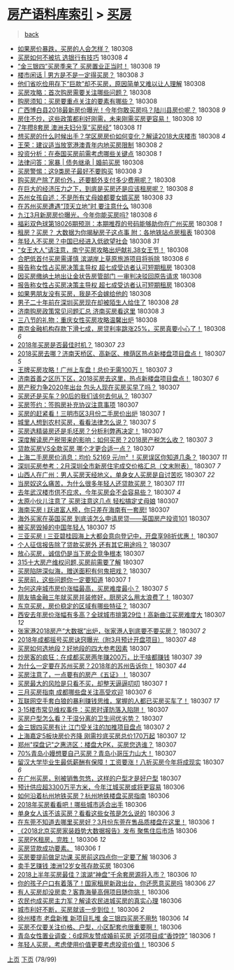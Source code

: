 [房产语料库索引](../../README.md)  > [买房](买房.md)
====
> [back](../README.md)

- [如果房价暴跌，买房的人会怎样？](http://jkwz.applinzi.com/ittc/7078125729466549265.html#%E5%A6%82%E6%9E%9C%E6%88%BF%E4%BB%B7%E6%9A%B4%E8%B7%8C%EF%BC%8C%E4%B9%B0%E6%88%BF%E7%9A%84%E4%BA%BA%E4%BC%9A%E6%80%8E%E6%A0%B7%EF%BC%9F) 180308  
- [买房如何不被坑 选银行有技巧](http://jkwz.applinzi.com/ittc/7078135003487929355.html#%E4%B9%B0%E6%88%BF%E5%A6%82%E4%BD%95%E4%B8%8D%E8%A2%AB%E5%9D%91+%E9%80%89%E9%93%B6%E8%A1%8C%E6%9C%89%E6%8A%80%E5%B7%A7) 180308 *4* 
- [“金三银四”买房季来了 买房置业正当时！](http://jkwz.applinzi.com/ittc/7078128985345360907.html#%E2%80%9C%E9%87%91%E4%B8%89%E9%93%B6%E5%9B%9B%E2%80%9D%E4%B9%B0%E6%88%BF%E5%AD%A3%E6%9D%A5%E4%BA%86+%E4%B9%B0%E6%88%BF%E7%BD%AE%E4%B8%9A%E6%AD%A3%E5%BD%93%E6%97%B6%EF%BC%81) 180308 *19* 
- [楼市闲话 | 男方是不是一定得买房？](http://jkwz.applinzi.com/ittc/7078123119766406161.html#%E6%A5%BC%E5%B8%82%E9%97%B2%E8%AF%9D+%7C+%E7%94%B7%E6%96%B9%E6%98%AF%E4%B8%8D%E6%98%AF%E4%B8%80%E5%AE%9A%E5%BE%97%E4%B9%B0%E6%88%BF%EF%BC%9F) 180308 *3* 
- [他们省吃俭用存下“巨款”却不买房，原因简单又难以让人理解](http://jkwz.applinzi.com/ittc/7078120999310853126.html#%E4%BB%96%E4%BB%AC%E7%9C%81%E5%90%83%E4%BF%AD%E7%94%A8%E5%AD%98%E4%B8%8B%E2%80%9C%E5%B7%A8%E6%AC%BE%E2%80%9D%E5%8D%B4%E4%B8%8D%E4%B9%B0%E6%88%BF%EF%BC%8C%E5%8E%9F%E5%9B%A0%E7%AE%80%E5%8D%95%E5%8F%88%E9%9A%BE%E4%BB%A5%E8%AE%A9%E4%BA%BA%E7%90%86%E8%A7%A3) 180308  
- [买房攻略：首次购房需要关注哪些问题？](http://jkwz.applinzi.com/ittc/7078119019037328400.html#%E4%B9%B0%E6%88%BF%E6%94%BB%E7%95%A5%EF%BC%9A%E9%A6%96%E6%AC%A1%E8%B4%AD%E6%88%BF%E9%9C%80%E8%A6%81%E5%85%B3%E6%B3%A8%E5%93%AA%E4%BA%9B%E9%97%AE%E9%A2%98%EF%BC%9F) 180308  
- [购房须知：买房要重点关注的要素有哪些？](http://jkwz.applinzi.com/ittc/7078118938271810566.html#%E8%B4%AD%E6%88%BF%E9%A1%BB%E7%9F%A5%EF%BC%9A%E4%B9%B0%E6%88%BF%E8%A6%81%E9%87%8D%E7%82%B9%E5%85%B3%E6%B3%A8%E7%9A%84%E8%A6%81%E7%B4%A0%E6%9C%89%E5%93%AA%E4%BA%9B%EF%BC%9F) 180308  
- [广西博白县2018最新房价曝光！今年你敢买房吗？陆川县房价呢？](http://jkwz.applinzi.com/ittc/7078111804415017991.html#%E5%B9%BF%E8%A5%BF%E5%8D%9A%E7%99%BD%E5%8E%BF2018%E6%9C%80%E6%96%B0%E6%88%BF%E4%BB%B7%E6%9B%9D%E5%85%89%EF%BC%81%E4%BB%8A%E5%B9%B4%E4%BD%A0%E6%95%A2%E4%B9%B0%E6%88%BF%E5%90%97%EF%BC%9F%E9%99%86%E5%B7%9D%E5%8E%BF%E6%88%BF%E4%BB%B7%E5%91%A2%EF%BC%9F) 180308 *9* 
- [房住不炒，这些政策都利好刚需，未来刚需买房更容易！](http://jkwz.applinzi.com/ittc/7078111778573911051.html#%E6%88%BF%E4%BD%8F%E4%B8%8D%E7%82%92%EF%BC%8C%E8%BF%99%E4%BA%9B%E6%94%BF%E7%AD%96%E9%83%BD%E5%88%A9%E5%A5%BD%E5%88%9A%E9%9C%80%EF%BC%8C%E6%9C%AA%E6%9D%A5%E5%88%9A%E9%9C%80%E4%B9%B0%E6%88%BF%E6%9B%B4%E5%AE%B9%E6%98%93%EF%BC%81) 180308 *10* 
- [7年攒8套房 澳洲夫妇分享“买房经”](http://jkwz.applinzi.com/ittc/7078110567162446854.html#7%E5%B9%B4%E6%94%928%E5%A5%97%E6%88%BF+%E6%BE%B3%E6%B4%B2%E5%A4%AB%E5%A6%87%E5%88%86%E4%BA%AB%E2%80%9C%E4%B9%B0%E6%88%BF%E7%BB%8F%E2%80%9D) 180308 *11* 
- [想买房的什么时候出手？学区房房价如何变化？解读2018大庆楼市](http://jkwz.applinzi.com/ittc/7078100474807190544.html#%E6%83%B3%E4%B9%B0%E6%88%BF%E7%9A%84%E4%BB%80%E4%B9%88%E6%97%B6%E5%80%99%E5%87%BA%E6%89%8B%EF%BC%9F%E5%AD%A6%E5%8C%BA%E6%88%BF%E6%88%BF%E4%BB%B7%E5%A6%82%E4%BD%95%E5%8F%98%E5%8C%96%EF%BC%9F%E8%A7%A3%E8%AF%BB2018%E5%A4%A7%E5%BA%86%E6%A5%BC%E5%B8%82) 180308 *4* 
- [王荣：建议适当放宽港澳青年内地买房限制](http://jkwz.applinzi.com/ittc/7078073308195324944.html#%E7%8E%8B%E8%8D%A3%EF%BC%9A%E5%BB%BA%E8%AE%AE%E9%80%82%E5%BD%93%E6%94%BE%E5%AE%BD%E6%B8%AF%E6%BE%B3%E9%9D%92%E5%B9%B4%E5%86%85%E5%9C%B0%E4%B9%B0%E6%88%BF%E9%99%90%E5%88%B6) 180308 *2* 
- [投资分析：在泰国买房前需考虑哪些关键点](http://jkwz.applinzi.com/ittc/7078071427926590470.html#%E6%8A%95%E8%B5%84%E5%88%86%E6%9E%90%EF%BC%9A%E5%9C%A8%E6%B3%B0%E5%9B%BD%E4%B9%B0%E6%88%BF%E5%89%8D%E9%9C%80%E8%80%83%E8%99%91%E5%93%AA%E4%BA%9B%E5%85%B3%E9%94%AE%E7%82%B9) 180308 *1* 
- [法律问答：家暴 | 债务继承 | 婚前买房](http://jkwz.applinzi.com/ittc/7078068789113783307.html#%E6%B3%95%E5%BE%8B%E9%97%AE%E7%AD%94%EF%BC%9A%E5%AE%B6%E6%9A%B4+%7C+%E5%80%BA%E5%8A%A1%E7%BB%A7%E6%89%BF+%7C+%E5%A9%9A%E5%89%8D%E4%B9%B0%E6%88%BF) 180308  
- [买房警惕：这9类房子最好不要购买](http://jkwz.applinzi.com/ittc/7078067345723753488.html#%E4%B9%B0%E6%88%BF%E8%AD%A6%E6%83%95%EF%BC%9A%E8%BF%999%E7%B1%BB%E6%88%BF%E5%AD%90%E6%9C%80%E5%A5%BD%E4%B8%8D%E8%A6%81%E8%B4%AD%E4%B9%B0) 180308 *3* 
- [购买房产除了房价外，还要额外支付多少费用呢？](http://jkwz.applinzi.com/ittc/7078065011325142023.html#%E8%B4%AD%E4%B9%B0%E6%88%BF%E4%BA%A7%E9%99%A4%E4%BA%86%E6%88%BF%E4%BB%B7%E5%A4%96%EF%BC%8C%E8%BF%98%E8%A6%81%E9%A2%9D%E5%A4%96%E6%94%AF%E4%BB%98%E5%A4%9A%E5%B0%91%E8%B4%B9%E7%94%A8%E5%91%A2%EF%BC%9F) 180308  
- [在巨大的经济压力之下，到底是买房还是应该租房呢？](http://jkwz.applinzi.com/ittc/7078064609531790347.html#%E5%9C%A8%E5%B7%A8%E5%A4%A7%E7%9A%84%E7%BB%8F%E6%B5%8E%E5%8E%8B%E5%8A%9B%E4%B9%8B%E4%B8%8B%EF%BC%8C%E5%88%B0%E5%BA%95%E6%98%AF%E4%B9%B0%E6%88%BF%E8%BF%98%E6%98%AF%E5%BA%94%E8%AF%A5%E7%A7%9F%E6%88%BF%E5%91%A2%EF%BC%9F) 180308 *8* 
- [苏州女孩自述：不是所有丈母娘都要女婿买房](http://jkwz.applinzi.com/ittc/7078061715218760720.html#%E8%8B%8F%E5%B7%9E%E5%A5%B3%E5%AD%A9%E8%87%AA%E8%BF%B0%EF%BC%9A%E4%B8%8D%E6%98%AF%E6%89%80%E6%9C%89%E4%B8%88%E6%AF%8D%E5%A8%98%E9%83%BD%E8%A6%81%E5%A5%B3%E5%A9%BF%E4%B9%B0%E6%88%BF) 180308 *33* 
- [在苏州买房遭遇“顶天立地”时 要注意什么](http://jkwz.applinzi.com/ittc/7078061714509923335.html#%E5%9C%A8%E8%8B%8F%E5%B7%9E%E4%B9%B0%E6%88%BF%E9%81%AD%E9%81%87%E2%80%9C%E9%A1%B6%E5%A4%A9%E7%AB%8B%E5%9C%B0%E2%80%9D%E6%97%B6+%E8%A6%81%E6%B3%A8%E6%84%8F%E4%BB%80%E4%B9%88) 180308  
- [九江3月新房房价曝光，今年你能买房吗?](http://jkwz.applinzi.com/ittc/7078050740277085191.html#%E4%B9%9D%E6%B1%9F3%E6%9C%88%E6%96%B0%E6%88%BF%E6%88%BF%E4%BB%B7%E6%9B%9D%E5%85%89%EF%BC%8C%E4%BB%8A%E5%B9%B4%E4%BD%A0%E8%83%BD%E4%B9%B0%E6%88%BF%E5%90%97%3F) 180308 *6* 
- [福彩双色球第18026期预测：本期推荐的号码能够助你在广州买房](http://jkwz.applinzi.com/ittc/7078047493319558160.html#%E7%A6%8F%E5%BD%A9%E5%8F%8C%E8%89%B2%E7%90%83%E7%AC%AC18026%E6%9C%9F%E9%A2%84%E6%B5%8B%EF%BC%9A%E6%9C%AC%E6%9C%9F%E6%8E%A8%E8%8D%90%E7%9A%84%E5%8F%B7%E7%A0%81%E8%83%BD%E5%A4%9F%E5%8A%A9%E4%BD%A0%E5%9C%A8%E5%B9%BF%E5%B7%9E%E4%B9%B0%E6%88%BF) 180308 *1* 
- [租房？买房？  大数据为你揭秘房子这点事 附：各地铁站点房租表](http://jkwz.applinzi.com/ittc/7078041729507001351.html#%E7%A7%9F%E6%88%BF%EF%BC%9F%E4%B9%B0%E6%88%BF%EF%BC%9F++%E5%A4%A7%E6%95%B0%E6%8D%AE%E4%B8%BA%E4%BD%A0%E6%8F%AD%E7%A7%98%E6%88%BF%E5%AD%90%E8%BF%99%E7%82%B9%E4%BA%8B+%E9%99%84%EF%BC%9A%E5%90%84%E5%9C%B0%E9%93%81%E7%AB%99%E7%82%B9%E6%88%BF%E7%A7%9F%E8%A1%A8) 180308  
- [年轻人不买房？中国已经进入低欲望社会](http://jkwz.applinzi.com/ittc/7078041648082977803.html#%E5%B9%B4%E8%BD%BB%E4%BA%BA%E4%B8%8D%E4%B9%B0%E6%88%BF%EF%BC%9F%E4%B8%AD%E5%9B%BD%E5%B7%B2%E7%BB%8F%E8%BF%9B%E5%85%A5%E4%BD%8E%E6%AC%B2%E6%9C%9B%E7%A4%BE%E4%BC%9A) 180308 *31* 
- [“女王大人”请注意，南宁买房攻略出炉献礼38女王节！](http://jkwz.applinzi.com/ittc/7078041243684963339.html#%E2%80%9C%E5%A5%B3%E7%8E%8B%E5%A4%A7%E4%BA%BA%E2%80%9D%E8%AF%B7%E6%B3%A8%E6%84%8F%EF%BC%8C%E5%8D%97%E5%AE%81%E4%B9%B0%E6%88%BF%E6%94%BB%E7%95%A5%E5%87%BA%E7%82%89%E7%8C%AE%E7%A4%BC38%E5%A5%B3%E7%8E%8B%E8%8A%82%EF%BC%81) 180308  
- [合肥低首付买房需谨慎  滨湖岸上草原旅游项目将拆除](http://jkwz.applinzi.com/ittc/7078035830096790539.html#%E5%90%88%E8%82%A5%E4%BD%8E%E9%A6%96%E4%BB%98%E4%B9%B0%E6%88%BF%E9%9C%80%E8%B0%A8%E6%85%8E++%E6%BB%A8%E6%B9%96%E5%B2%B8%E4%B8%8A%E8%8D%89%E5%8E%9F%E6%97%85%E6%B8%B8%E9%A1%B9%E7%9B%AE%E5%B0%86%E6%8B%86%E9%99%A4) 180308 *6* 
- [报告称女性占买房决策主导权 超七成受访者认可短期租房](http://jkwz.applinzi.com/ittc/7078035785398092816.html#%E6%8A%A5%E5%91%8A%E7%A7%B0%E5%A5%B3%E6%80%A7%E5%8D%A0%E4%B9%B0%E6%88%BF%E5%86%B3%E7%AD%96%E4%B8%BB%E5%AF%BC%E6%9D%83+%E8%B6%85%E4%B8%83%E6%88%90%E5%8F%97%E8%AE%BF%E8%80%85%E8%AE%A4%E5%8F%AF%E7%9F%AD%E6%9C%9F%E7%A7%9F%E6%88%BF) 180308  
- [因买房缴纳土地出让金状告房管部门 一审判决驳回原告请求](http://jkwz.applinzi.com/ittc/7078035383185310727.html#%E5%9B%A0%E4%B9%B0%E6%88%BF%E7%BC%B4%E7%BA%B3%E5%9C%9F%E5%9C%B0%E5%87%BA%E8%AE%A9%E9%87%91%E7%8A%B6%E5%91%8A%E6%88%BF%E7%AE%A1%E9%83%A8%E9%97%A8+%E4%B8%80%E5%AE%A1%E5%88%A4%E5%86%B3%E9%A9%B3%E5%9B%9E%E5%8E%9F%E5%91%8A%E8%AF%B7%E6%B1%82) 180308  
- [报告称女性占买房决策主导权 超七成受访者认可短期租房](http://jkwz.applinzi.com/ittc/7078033599700141072.html#%E6%8A%A5%E5%91%8A%E7%A7%B0%E5%A5%B3%E6%80%A7%E5%8D%A0%E4%B9%B0%E6%88%BF%E5%86%B3%E7%AD%96%E4%B8%BB%E5%AF%BC%E6%9D%83+%E8%B6%85%E4%B8%83%E6%88%90%E5%8F%97%E8%AE%BF%E8%80%85%E8%AE%A4%E5%8F%AF%E7%9F%AD%E6%9C%9F%E7%A7%9F%E6%88%BF) 180308  
- [如果男朋友没有买房，我是不会嫁给他的](http://jkwz.applinzi.com/ittc/7078025918386013200.html#%E5%A6%82%E6%9E%9C%E7%94%B7%E6%9C%8B%E5%8F%8B%E6%B2%A1%E6%9C%89%E4%B9%B0%E6%88%BF%EF%BC%8C%E6%88%91%E6%98%AF%E4%B8%8D%E4%BC%9A%E5%AB%81%E7%BB%99%E4%BB%96%E7%9A%84) 180308  
- [男子二十年前在深圳买房现在却被陌生人给住了](http://jkwz.applinzi.com/ittc/7078025601858667530.html#%E7%94%B7%E5%AD%90%E4%BA%8C%E5%8D%81%E5%B9%B4%E5%89%8D%E5%9C%A8%E6%B7%B1%E5%9C%B3%E4%B9%B0%E6%88%BF%E7%8E%B0%E5%9C%A8%E5%8D%B4%E8%A2%AB%E9%99%8C%E7%94%9F%E4%BA%BA%E7%BB%99%E4%BD%8F%E4%BA%86) 180308 *28* 
- [济南购房政策常见问题汇总 济南买房看这里](http://jkwz.applinzi.com/ittc/7078004926255203335.html#%E6%B5%8E%E5%8D%97%E8%B4%AD%E6%88%BF%E6%94%BF%E7%AD%96%E5%B8%B8%E8%A7%81%E9%97%AE%E9%A2%98%E6%B1%87%E6%80%BB+%E6%B5%8E%E5%8D%97%E4%B9%B0%E6%88%BF%E7%9C%8B%E8%BF%99%E9%87%8C) 180308 *3* 
- [三八节的礼物：重庆女性买房攻略温馨出炉](http://jkwz.applinzi.com/ittc/7077886450815468551.html#%E4%B8%89%E5%85%AB%E8%8A%82%E7%9A%84%E7%A4%BC%E7%89%A9%EF%BC%9A%E9%87%8D%E5%BA%86%E5%A5%B3%E6%80%A7%E4%B9%B0%E6%88%BF%E6%94%BB%E7%95%A5%E6%B8%A9%E9%A6%A8%E5%87%BA%E7%82%89) 180308  
- [南京金融机构存款下滑七成，房贷利率跳涨25%，买房真要小心了！](http://jkwz.applinzi.com/ittc/7077884920485905425.html#%E5%8D%97%E4%BA%AC%E9%87%91%E8%9E%8D%E6%9C%BA%E6%9E%84%E5%AD%98%E6%AC%BE%E4%B8%8B%E6%BB%91%E4%B8%83%E6%88%90%EF%BC%8C%E6%88%BF%E8%B4%B7%E5%88%A9%E7%8E%87%E8%B7%B3%E6%B6%A825%25%EF%BC%8C%E4%B9%B0%E6%88%BF%E7%9C%9F%E8%A6%81%E5%B0%8F%E5%BF%83%E4%BA%86%EF%BC%81) 180308 *6* 
- [2018年买房是否最佳时机？](http://jkwz.applinzi.com/ittc/7077879369421030411.html#2018%E5%B9%B4%E4%B9%B0%E6%88%BF%E6%98%AF%E5%90%A6%E6%9C%80%E4%BD%B3%E6%97%B6%E6%9C%BA%EF%BC%9F) 180307 *23* 
- [2018买房去哪？济南天桥区、高新区、槐荫区热点新楼盘项目盘点！](http://jkwz.applinzi.com/ittc/7077867932363523078.html#2018%E4%B9%B0%E6%88%BF%E5%8E%BB%E5%93%AA%EF%BC%9F%E6%B5%8E%E5%8D%97%E5%A4%A9%E6%A1%A5%E5%8C%BA%E3%80%81%E9%AB%98%E6%96%B0%E5%8C%BA%E3%80%81%E6%A7%90%E8%8D%AB%E5%8C%BA%E7%83%AD%E7%82%B9%E6%96%B0%E6%A5%BC%E7%9B%98%E9%A1%B9%E7%9B%AE%E7%9B%98%E7%82%B9%EF%BC%81) 180307 *5* 
- [王牌买房攻略！广州上车盘！总价无需100万！](http://jkwz.applinzi.com/ittc/7077861130234233863.html#%E7%8E%8B%E7%89%8C%E4%B9%B0%E6%88%BF%E6%94%BB%E7%95%A5%EF%BC%81%E5%B9%BF%E5%B7%9E%E4%B8%8A%E8%BD%A6%E7%9B%98%EF%BC%81%E6%80%BB%E4%BB%B7%E6%97%A0%E9%9C%80100%E4%B8%87%EF%BC%81) 180307 *3* 
- [济南首善之区历下区，2018买房去这里，热点新楼盘项目盘点！](http://jkwz.applinzi.com/ittc/7077860208384934919.html#%E6%B5%8E%E5%8D%97%E9%A6%96%E5%96%84%E4%B9%8B%E5%8C%BA%E5%8E%86%E4%B8%8B%E5%8C%BA%EF%BC%8C2018%E4%B9%B0%E6%88%BF%E5%8E%BB%E8%BF%99%E9%87%8C%EF%BC%8C%E7%83%AD%E7%82%B9%E6%96%B0%E6%A5%BC%E7%9B%98%E9%A1%B9%E7%9B%AE%E7%9B%98%E7%82%B9%EF%BC%81) 180307 *6* 
- [房产税力争2020年出台 包头人现在买房买早了吗？](http://jkwz.applinzi.com/ittc/7077853550590034960.html#%E6%88%BF%E4%BA%A7%E7%A8%8E%E5%8A%9B%E4%BA%892020%E5%B9%B4%E5%87%BA%E5%8F%B0+%E5%8C%85%E5%A4%B4%E4%BA%BA%E7%8E%B0%E5%9C%A8%E4%B9%B0%E6%88%BF%E4%B9%B0%E6%97%A9%E4%BA%86%E5%90%97%EF%BC%9F) 180307  
- [买房还是买车？90后的我们该何去何从？](http://jkwz.applinzi.com/ittc/7077826120584266769.html#%E4%B9%B0%E6%88%BF%E8%BF%98%E6%98%AF%E4%B9%B0%E8%BD%A6%EF%BC%9F90%E5%90%8E%E7%9A%84%E6%88%91%E4%BB%AC%E8%AF%A5%E4%BD%95%E5%8E%BB%E4%BD%95%E4%BB%8E%EF%BC%9F) 180307  
- [买房签约：签购房补充协议注意事项](http://jkwz.applinzi.com/ittc/7077795371327947792.html#%E4%B9%B0%E6%88%BF%E7%AD%BE%E7%BA%A6%EF%BC%9A%E7%AD%BE%E8%B4%AD%E6%88%BF%E8%A1%A5%E5%85%85%E5%8D%8F%E8%AE%AE%E6%B3%A8%E6%84%8F%E4%BA%8B%E9%A1%B9) 180307  
- [买房的赶紧看！三明市区3月份二手房价出炉](http://jkwz.applinzi.com/ittc/7077788141828441095.html#%E4%B9%B0%E6%88%BF%E7%9A%84%E8%B5%B6%E7%B4%A7%E7%9C%8B%EF%BC%81%E4%B8%89%E6%98%8E%E5%B8%82%E5%8C%BA3%E6%9C%88%E4%BB%BD%E4%BA%8C%E6%89%8B%E6%88%BF%E4%BB%B7%E5%87%BA%E7%82%89) 180307 *1* 
- [城里人想到农村买房，看看法律怎么说？](http://jkwz.applinzi.com/ittc/7077783937101595664.html#%E5%9F%8E%E9%87%8C%E4%BA%BA%E6%83%B3%E5%88%B0%E5%86%9C%E6%9D%91%E4%B9%B0%E6%88%BF%EF%BC%8C%E7%9C%8B%E7%9C%8B%E6%B3%95%E5%BE%8B%E6%80%8E%E4%B9%88%E8%AF%B4%EF%BC%9F) 180307 *5* 
- [买房选精装房还是毛坯房？分析利弊再决定！](http://jkwz.applinzi.com/ittc/7077753518650033169.html#%E4%B9%B0%E6%88%BF%E9%80%89%E7%B2%BE%E8%A3%85%E6%88%BF%E8%BF%98%E6%98%AF%E6%AF%9B%E5%9D%AF%E6%88%BF%EF%BC%9F%E5%88%86%E6%9E%90%E5%88%A9%E5%BC%8A%E5%86%8D%E5%86%B3%E5%AE%9A%EF%BC%81) 180307  
- [深度解读房产税带来的影响：如何买房？2018房产税怎么收？](http://jkwz.applinzi.com/ittc/7077754504064009232.html#%E6%B7%B1%E5%BA%A6%E8%A7%A3%E8%AF%BB%E6%88%BF%E4%BA%A7%E7%A8%8E%E5%B8%A6%E6%9D%A5%E7%9A%84%E5%BD%B1%E5%93%8D%EF%BC%9A%E5%A6%82%E4%BD%95%E4%B9%B0%E6%88%BF%EF%BC%9F2018%E6%88%BF%E4%BA%A7%E7%A8%8E%E6%80%8E%E4%B9%88%E6%94%B6%EF%BC%9F) 180307 *3* 
- [贷款买房VS全款买房  哪个才更合适一点？](http://jkwz.applinzi.com/ittc/7077765237795456006.html#%E8%B4%B7%E6%AC%BE%E4%B9%B0%E6%88%BFVS%E5%85%A8%E6%AC%BE%E4%B9%B0%E6%88%BF++%E5%93%AA%E4%B8%AA%E6%89%8D%E6%9B%B4%E5%90%88%E9%80%82%E4%B8%80%E7%82%B9%EF%BC%9F) 180307  
- [上海二手房房价消息：均价 52169 元/m² ！买房误区你知道几条？](http://jkwz.applinzi.com/ittc/7077763303395034119.html#%E4%B8%8A%E6%B5%B7%E4%BA%8C%E6%89%8B%E6%88%BF%E6%88%BF%E4%BB%B7%E6%B6%88%E6%81%AF%EF%BC%9A%E5%9D%87%E4%BB%B7+52169+%E5%85%83%2Fm%C2%B2+%EF%BC%81%E4%B9%B0%E6%88%BF%E8%AF%AF%E5%8C%BA%E4%BD%A0%E7%9F%A5%E9%81%93%E5%87%A0%E6%9D%A1%EF%BC%9F) 180307 *11* 
- [深圳买房参考：2月深圳全市新房住宅成交价格汇总（文末附表）](http://jkwz.applinzi.com/ittc/7077761815503438855.html#%E6%B7%B1%E5%9C%B3%E4%B9%B0%E6%88%BF%E5%8F%82%E8%80%83%EF%BC%9A2%E6%9C%88%E6%B7%B1%E5%9C%B3%E5%85%A8%E5%B8%82%E6%96%B0%E6%88%BF%E4%BD%8F%E5%AE%85%E6%88%90%E4%BA%A4%E4%BB%B7%E6%A0%BC%E6%B1%87%E6%80%BB%EF%BC%88%E6%96%87%E6%9C%AB%E9%99%84%E8%A1%A8%EF%BC%89) 180307 *7* 
- [山西人在广州：男人买房天经地义，单身女人买房是自讨苦吃](http://jkwz.applinzi.com/ittc/7077707324104115217.html#%E5%B1%B1%E8%A5%BF%E4%BA%BA%E5%9C%A8%E5%B9%BF%E5%B7%9E%EF%BC%9A%E7%94%B7%E4%BA%BA%E4%B9%B0%E6%88%BF%E5%A4%A9%E7%BB%8F%E5%9C%B0%E4%B9%89%EF%BC%8C%E5%8D%95%E8%BA%AB%E5%A5%B3%E4%BA%BA%E4%B9%B0%E6%88%BF%E6%98%AF%E8%87%AA%E8%AE%A8%E8%8B%A6%E5%90%83) 180307 *22* 
- [当房奴这么痛苦，为什么很多年轻人还贷款买房？](http://jkwz.applinzi.com/ittc/7077755874812888071.html#%E5%BD%93%E6%88%BF%E5%A5%B4%E8%BF%99%E4%B9%88%E7%97%9B%E8%8B%A6%EF%BC%8C%E4%B8%BA%E4%BB%80%E4%B9%88%E5%BE%88%E5%A4%9A%E5%B9%B4%E8%BD%BB%E4%BA%BA%E8%BF%98%E8%B4%B7%E6%AC%BE%E4%B9%B0%E6%88%BF%EF%BC%9F) 180307 *111* 
- [去年武汉楼市供不应求，今年买房会不会容易些？](http://jkwz.applinzi.com/ittc/7077744439064003600.html#%E5%8E%BB%E5%B9%B4%E6%AD%A6%E6%B1%89%E6%A5%BC%E5%B8%82%E4%BE%9B%E4%B8%8D%E5%BA%94%E6%B1%82%EF%BC%8C%E4%BB%8A%E5%B9%B4%E4%B9%B0%E6%88%BF%E4%BC%9A%E4%B8%8D%E4%BC%9A%E5%AE%B9%E6%98%93%E4%BA%9B%EF%BC%9F) 180307 *4* 
- [太原小伙儿注意了 买房注意这几点 轻松搞定丈母娘](http://jkwz.applinzi.com/ittc/7077742573693436934.html#%E5%A4%AA%E5%8E%9F%E5%B0%8F%E4%BC%99%E5%84%BF%E6%B3%A8%E6%84%8F%E4%BA%86+%E4%B9%B0%E6%88%BF%E6%B3%A8%E6%84%8F%E8%BF%99%E5%87%A0%E7%82%B9+%E8%BD%BB%E6%9D%BE%E6%90%9E%E5%AE%9A%E4%B8%88%E6%AF%8D%E5%A8%98) 180307  
- [海南买房 ǀ 跃进富人榜，你只差在海南有一套房!](http://jkwz.applinzi.com/ittc/7077738733116064775.html#%E6%B5%B7%E5%8D%97%E4%B9%B0%E6%88%BF+%C7%80+%E8%B7%83%E8%BF%9B%E5%AF%8C%E4%BA%BA%E6%A6%9C%EF%BC%8C%E4%BD%A0%E5%8F%AA%E5%B7%AE%E5%9C%A8%E6%B5%B7%E5%8D%97%E6%9C%89%E4%B8%80%E5%A5%97%E6%88%BF%21) 180307  
- [海外买家在英国买房 到底该怎么申请房贷——英国房产投资101](http://jkwz.applinzi.com/ittc/7077710691538830353.html#%E6%B5%B7%E5%A4%96%E4%B9%B0%E5%AE%B6%E5%9C%A8%E8%8B%B1%E5%9B%BD%E4%B9%B0%E6%88%BF+%E5%88%B0%E5%BA%95%E8%AF%A5%E6%80%8E%E4%B9%88%E7%94%B3%E8%AF%B7%E6%88%BF%E8%B4%B7%E2%80%94%E2%80%94%E8%8B%B1%E5%9B%BD%E6%88%BF%E4%BA%A7%E6%8A%95%E8%B5%84101) 180307  
- [被买房毁掉的中国年轻人](http://jkwz.applinzi.com/ittc/7077796370331468816.html#%E8%A2%AB%E4%B9%B0%E6%88%BF%E6%AF%81%E6%8E%89%E7%9A%84%E4%B8%AD%E5%9B%BD%E5%B9%B4%E8%BD%BB%E4%BA%BA) 180307 *15* 
- [三亚买房 ǀ 三亚碧桂园海上大都会意向登记中，开盘享98折优惠！](http://jkwz.applinzi.com/ittc/7077737426800083974.html#%E4%B8%89%E4%BA%9A%E4%B9%B0%E6%88%BF+%C7%80+%E4%B8%89%E4%BA%9A%E7%A2%A7%E6%A1%82%E5%9B%AD%E6%B5%B7%E4%B8%8A%E5%A4%A7%E9%83%BD%E4%BC%9A%E6%84%8F%E5%90%91%E7%99%BB%E8%AE%B0%E4%B8%AD%EF%BC%8C%E5%BC%80%E7%9B%98%E4%BA%AB98%E6%8A%98%E4%BC%98%E6%83%A0%EF%BC%81) 180307  
- [个人征信报告除了贷款买房外 还有其它用途吗？](http://jkwz.applinzi.com/ittc/7077735530211312657.html#%E4%B8%AA%E4%BA%BA%E5%BE%81%E4%BF%A1%E6%8A%A5%E5%91%8A%E9%99%A4%E4%BA%86%E8%B4%B7%E6%AC%BE%E4%B9%B0%E6%88%BF%E5%A4%96+%E8%BF%98%E6%9C%89%E5%85%B6%E5%AE%83%E7%94%A8%E9%80%94%E5%90%97%EF%BC%9F) 180307  
- [放心买房，诚信仍是当下房企竞争根本](http://jkwz.applinzi.com/ittc/7077735016027390987.html#%E6%94%BE%E5%BF%83%E4%B9%B0%E6%88%BF%EF%BC%8C%E8%AF%9A%E4%BF%A1%E4%BB%8D%E6%98%AF%E5%BD%93%E4%B8%8B%E6%88%BF%E4%BC%81%E7%AB%9E%E4%BA%89%E6%A0%B9%E6%9C%AC) 180307  
- [315十大房产维权问题,买房前需要了解](http://jkwz.applinzi.com/ittc/7077729119481889799.html#315%E5%8D%81%E5%A4%A7%E6%88%BF%E4%BA%A7%E7%BB%B4%E6%9D%83%E9%97%AE%E9%A2%98%2C%E4%B9%B0%E6%88%BF%E5%89%8D%E9%9C%80%E8%A6%81%E4%BA%86%E8%A7%A3) 180307  
- [买房陷阱深似海，赠送面积有何鬼把戏？](http://jkwz.applinzi.com/ittc/7077718305421132810.html#%E4%B9%B0%E6%88%BF%E9%99%B7%E9%98%B1%E6%B7%B1%E4%BC%BC%E6%B5%B7%EF%BC%8C%E8%B5%A0%E9%80%81%E9%9D%A2%E7%A7%AF%E6%9C%89%E4%BD%95%E9%AC%BC%E6%8A%8A%E6%88%8F%EF%BC%9F) 180307  
- [买房前，这些问题你一定要知道](http://jkwz.applinzi.com/ittc/7077716362212672528.html#%E4%B9%B0%E6%88%BF%E5%89%8D%EF%BC%8C%E8%BF%99%E4%BA%9B%E9%97%AE%E9%A2%98%E4%BD%A0%E4%B8%80%E5%AE%9A%E8%A6%81%E7%9F%A5%E9%81%93) 180307 *1* 
- [为何这座城市房价涨幅最高，买房难度最小？](http://jkwz.applinzi.com/ittc/7077477548110119946.html#%E4%B8%BA%E4%BD%95%E8%BF%99%E5%BA%A7%E5%9F%8E%E5%B8%82%E6%88%BF%E4%BB%B7%E6%B6%A8%E5%B9%85%E6%9C%80%E9%AB%98%EF%BC%8C%E4%B9%B0%E6%88%BF%E9%9A%BE%E5%BA%A6%E6%9C%80%E5%B0%8F%EF%BC%9F) 180307 *5* 
- [朋友搞金融三年就买房并装修好，厨房这么用太浪费了！](http://jkwz.applinzi.com/ittc/7077706639241380874.html#%E6%9C%8B%E5%8F%8B%E6%90%9E%E9%87%91%E8%9E%8D%E4%B8%89%E5%B9%B4%E5%B0%B1%E4%B9%B0%E6%88%BF%E5%B9%B6%E8%A3%85%E4%BF%AE%E5%A5%BD%EF%BC%8C%E5%8E%A8%E6%88%BF%E8%BF%99%E4%B9%88%E7%94%A8%E5%A4%AA%E6%B5%AA%E8%B4%B9%E4%BA%86%EF%BC%81) 180307  
- [东京买房，房价稳定的区域有哪些特征？](http://jkwz.applinzi.com/ittc/7077674643400164369.html#%E4%B8%9C%E4%BA%AC%E4%B9%B0%E6%88%BF%EF%BC%8C%E6%88%BF%E4%BB%B7%E7%A8%B3%E5%AE%9A%E7%9A%84%E5%8C%BA%E5%9F%9F%E6%9C%89%E5%93%AA%E4%BA%9B%E7%89%B9%E5%BE%81%EF%BC%9F) 180307  
- [西安去年房价涨幅有多高？全球城市排第29位！高新曲江买房难度大](http://jkwz.applinzi.com/ittc/7077691467391042566.html#%E8%A5%BF%E5%AE%89%E5%8E%BB%E5%B9%B4%E6%88%BF%E4%BB%B7%E6%B6%A8%E5%B9%85%E6%9C%89%E5%A4%9A%E9%AB%98%EF%BC%9F%E5%85%A8%E7%90%83%E5%9F%8E%E5%B8%82%E6%8E%92%E7%AC%AC29%E4%BD%8D%EF%BC%81%E9%AB%98%E6%96%B0%E6%9B%B2%E6%B1%9F%E4%B9%B0%E6%88%BF%E9%9A%BE%E5%BA%A6%E5%A4%A7) 180307 *12* 
- [张家港2018房产“大数据”出炉，张家港人到底要不要买房？](http://jkwz.applinzi.com/ittc/7077690940804580368.html#%E5%BC%A0%E5%AE%B6%E6%B8%AF2018%E6%88%BF%E4%BA%A7%E2%80%9C%E5%A4%A7%E6%95%B0%E6%8D%AE%E2%80%9D%E5%87%BA%E7%82%89%EF%BC%8C%E5%BC%A0%E5%AE%B6%E6%B8%AF%E4%BA%BA%E5%88%B0%E5%BA%95%E8%A6%81%E4%B8%8D%E8%A6%81%E4%B9%B0%E6%88%BF%EF%BC%9F) 180307 *2* 
- [2018年成都摇号买房诀窍曝光（附3月预计开盘项目）](http://jkwz.applinzi.com/ittc/7077656185006457863.html#2018%E5%B9%B4%E6%88%90%E9%83%BD%E6%91%87%E5%8F%B7%E4%B9%B0%E6%88%BF%E8%AF%80%E7%AA%8D%E6%9B%9D%E5%85%89%EF%BC%88%E9%99%843%E6%9C%88%E9%A2%84%E8%AE%A1%E5%BC%80%E7%9B%98%E9%A1%B9%E7%9B%AE%EF%BC%89) 180307 *48* 
- [买房如何选地段？好地段的四大参考因素](http://jkwz.applinzi.com/ittc/7077684057435800593.html#%E4%B9%B0%E6%88%BF%E5%A6%82%E4%BD%95%E9%80%89%E5%9C%B0%E6%AE%B5%EF%BC%9F%E5%A5%BD%E5%9C%B0%E6%AE%B5%E7%9A%84%E5%9B%9B%E5%A4%A7%E5%8F%82%E8%80%83%E5%9B%A0%E7%B4%A0) 180307  
- [炒房客的疯狂：在成都买房两年赚200万，比干啥都赚钱](http://jkwz.applinzi.com/ittc/7077676785506714640.html#%E7%82%92%E6%88%BF%E5%AE%A2%E7%9A%84%E7%96%AF%E7%8B%82%EF%BC%9A%E5%9C%A8%E6%88%90%E9%83%BD%E4%B9%B0%E6%88%BF%E4%B8%A4%E5%B9%B4%E8%B5%9A200%E4%B8%87%EF%BC%8C%E6%AF%94%E5%B9%B2%E5%95%A5%E9%83%BD%E8%B5%9A%E9%92%B1) 180307 *39* 
- [为什么一定要在苏州买房？2018年的苏州告诉你！](http://jkwz.applinzi.com/ittc/7077680159048336391.html#%E4%B8%BA%E4%BB%80%E4%B9%88%E4%B8%80%E5%AE%9A%E8%A6%81%E5%9C%A8%E8%8B%8F%E5%B7%9E%E4%B9%B0%E6%88%BF%EF%BC%9F2018%E5%B9%B4%E7%9A%84%E8%8B%8F%E5%B7%9E%E5%91%8A%E8%AF%89%E4%BD%A0%EF%BC%81) 180307 *44* 
- [买房注意了，一点要有的房产《五证》！](http://jkwz.applinzi.com/ittc/7077670258532156426.html#%E4%B9%B0%E6%88%BF%E6%B3%A8%E6%84%8F%E4%BA%86%EF%BC%8C%E4%B8%80%E7%82%B9%E8%A6%81%E6%9C%89%E7%9A%84%E6%88%BF%E4%BA%A7%E3%80%8A%E4%BA%94%E8%AF%81%E3%80%8B%EF%BC%81) 180307  
- [买房最大的风险是只看不买，却整天逼逼叨叨](http://jkwz.applinzi.com/ittc/7077669381117314054.html#%E4%B9%B0%E6%88%BF%E6%9C%80%E5%A4%A7%E7%9A%84%E9%A3%8E%E9%99%A9%E6%98%AF%E5%8F%AA%E7%9C%8B%E4%B8%8D%E4%B9%B0%EF%BC%8C%E5%8D%B4%E6%95%B4%E5%A4%A9%E9%80%BC%E9%80%BC%E5%8F%A8%E5%8F%A8) 180307 *1* 
- [三月买房指南 成都哪些盘关注高受欢迎](http://jkwz.applinzi.com/ittc/7077668906754114576.html#%E4%B8%89%E6%9C%88%E4%B9%B0%E6%88%BF%E6%8C%87%E5%8D%97+%E6%88%90%E9%83%BD%E5%93%AA%E4%BA%9B%E7%9B%98%E5%85%B3%E6%B3%A8%E9%AB%98%E5%8F%97%E6%AC%A2%E8%BF%8E) 180307 *6* 
- [互联网空手套白狼的暴利赚钱思维，掌握的人都已买房买车了！](http://jkwz.applinzi.com/ittc/7077668520806843398.html#%E4%BA%92%E8%81%94%E7%BD%91%E7%A9%BA%E6%89%8B%E5%A5%97%E7%99%BD%E7%8B%BC%E7%9A%84%E6%9A%B4%E5%88%A9%E8%B5%9A%E9%92%B1%E6%80%9D%E7%BB%B4%EF%BC%8C%E6%8E%8C%E6%8F%A1%E7%9A%84%E4%BA%BA%E9%83%BD%E5%B7%B2%E4%B9%B0%E6%88%BF%E4%B9%B0%E8%BD%A6%E4%BA%86%EF%BC%81) 180307 *17* 
- [3·15楼市常见维权事件：买房时谨防落入陷阱！](http://jkwz.applinzi.com/ittc/7077666771312313360.html#3%C2%B715%E6%A5%BC%E5%B8%82%E5%B8%B8%E8%A7%81%E7%BB%B4%E6%9D%83%E4%BA%8B%E4%BB%B6%EF%BC%9A%E4%B9%B0%E6%88%BF%E6%97%B6%E8%B0%A8%E9%98%B2%E8%90%BD%E5%85%A5%E9%99%B7%E9%98%B1%EF%BC%81) 180307  
- [买房户型怎么看？干湿分离的卫生间优劣势？](http://jkwz.applinzi.com/ittc/7077663846053708806.html#%E4%B9%B0%E6%88%BF%E6%88%B7%E5%9E%8B%E6%80%8E%E4%B9%88%E7%9C%8B%EF%BC%9F%E5%B9%B2%E6%B9%BF%E5%88%86%E7%A6%BB%E7%9A%84%E5%8D%AB%E7%94%9F%E9%97%B4%E4%BC%98%E5%8A%A3%E5%8A%BF%EF%BC%9F) 180307  
- [金三银四买房有计 江门受关注的加推项目盘点](http://jkwz.applinzi.com/ittc/7077656829872309255.html#%E9%87%91%E4%B8%89%E9%93%B6%E5%9B%9B%E4%B9%B0%E6%88%BF%E6%9C%89%E8%AE%A1+%E6%B1%9F%E9%97%A8%E5%8F%97%E5%85%B3%E6%B3%A8%E7%9A%84%E5%8A%A0%E6%8E%A8%E9%A1%B9%E7%9B%AE%E7%9B%98%E7%82%B9) 180307 *2* 
- [上海嘉定5板块房价齐降 刚需抄底买房总价170万起](http://jkwz.applinzi.com/ittc/7077638093224281105.html#%E4%B8%8A%E6%B5%B7%E5%98%89%E5%AE%9A5%E6%9D%BF%E5%9D%97%E6%88%BF%E4%BB%B7%E9%BD%90%E9%99%8D+%E5%88%9A%E9%9C%80%E6%8A%84%E5%BA%95%E4%B9%B0%E6%88%BF%E6%80%BB%E4%BB%B7170%E4%B8%87%E8%B5%B7) 180307 *12* 
- [郑州&quot;探盘记&quot;之惠济区：楼盘大PK，买房您选谁？](http://jkwz.applinzi.com/ittc/7077632718219510800.html#%E9%83%91%E5%B7%9E%26quot%3B%E6%8E%A2%E7%9B%98%E8%AE%B0%26quot%3B%E4%B9%8B%E6%83%A0%E6%B5%8E%E5%8C%BA%EF%BC%9A%E6%A5%BC%E7%9B%98%E5%A4%A7PK%EF%BC%8C%E4%B9%B0%E6%88%BF%E6%82%A8%E9%80%89%E8%B0%81%EF%BC%9F) 180307  
- [70%青岛小嫚想要自己买房？青岛小哥压力山大！](http://jkwz.applinzi.com/ittc/7077591458389689355.html#70%25%E9%9D%92%E5%B2%9B%E5%B0%8F%E5%AB%9A%E6%83%B3%E8%A6%81%E8%87%AA%E5%B7%B1%E4%B9%B0%E6%88%BF%EF%BC%9F%E9%9D%92%E5%B2%9B%E5%B0%8F%E5%93%A5%E5%8E%8B%E5%8A%9B%E5%B1%B1%E5%A4%A7%EF%BC%81) 180307  
- [留汉大学毕业生最低薪酬有保障！工资要涨！八折买房今年将成现实](http://jkwz.applinzi.com/ittc/7077567588479796240.html#%E7%95%99%E6%B1%89%E5%A4%A7%E5%AD%A6%E6%AF%95%E4%B8%9A%E7%94%9F%E6%9C%80%E4%BD%8E%E8%96%AA%E9%85%AC%E6%9C%89%E4%BF%9D%E9%9A%9C%EF%BC%81%E5%B7%A5%E8%B5%84%E8%A6%81%E6%B6%A8%EF%BC%81%E5%85%AB%E6%8A%98%E4%B9%B0%E6%88%BF%E4%BB%8A%E5%B9%B4%E5%B0%86%E6%88%90%E7%8E%B0%E5%AE%9E) 180307 *6* 
- [在广州买房，别被销售忽悠，这样的户型才是好户型](http://jkwz.applinzi.com/ittc/7077531964880192522.html#%E5%9C%A8%E5%B9%BF%E5%B7%9E%E4%B9%B0%E6%88%BF%EF%BC%8C%E5%88%AB%E8%A2%AB%E9%94%80%E5%94%AE%E5%BF%BD%E6%82%A0%EF%BC%8C%E8%BF%99%E6%A0%B7%E7%9A%84%E6%88%B7%E5%9E%8B%E6%89%8D%E6%98%AF%E5%A5%BD%E6%88%B7%E5%9E%8B) 180307  
- [预计供应超3300万平方米，今年江城买房或将更容易](http://jkwz.applinzi.com/ittc/7077488754514461713.html#%E9%A2%84%E8%AE%A1%E4%BE%9B%E5%BA%94%E8%B6%853300%E4%B8%87%E5%B9%B3%E6%96%B9%E7%B1%B3%EF%BC%8C%E4%BB%8A%E5%B9%B4%E6%B1%9F%E5%9F%8E%E4%B9%B0%E6%88%BF%E6%88%96%E5%B0%86%E6%9B%B4%E5%AE%B9%E6%98%93) 180306  
- [如何沿着杭州地铁买房？杭州地铁楼盘买房指南](http://jkwz.applinzi.com/ittc/7077478743486759943.html#%E5%A6%82%E4%BD%95%E6%B2%BF%E7%9D%80%E6%9D%AD%E5%B7%9E%E5%9C%B0%E9%93%81%E4%B9%B0%E6%88%BF%EF%BC%9F%E6%9D%AD%E5%B7%9E%E5%9C%B0%E9%93%81%E6%A5%BC%E7%9B%98%E4%B9%B0%E6%88%BF%E6%8C%87%E5%8D%97) 180306  
- [2018年买房看看吧！哪些城市适合出手](http://jkwz.applinzi.com/ittc/7077434196291486727.html#2018%E5%B9%B4%E4%B9%B0%E6%88%BF%E7%9C%8B%E7%9C%8B%E5%90%A7%EF%BC%81%E5%93%AA%E4%BA%9B%E5%9F%8E%E5%B8%82%E9%80%82%E5%90%88%E5%87%BA%E6%89%8B) 180306  
- [单身女人该不该买房？看看这些女孩是怎么说的](http://jkwz.applinzi.com/ittc/7077433614038205446.html#%E5%8D%95%E8%BA%AB%E5%A5%B3%E4%BA%BA%E8%AF%A5%E4%B8%8D%E8%AF%A5%E4%B9%B0%E6%88%BF%EF%BC%9F%E7%9C%8B%E7%9C%8B%E8%BF%99%E4%BA%9B%E5%A5%B3%E5%AD%A9%E6%98%AF%E6%80%8E%E4%B9%88%E8%AF%B4%E7%9A%84) 180306 *3* 
- [在东莞不知道去哪里买房好？3月份东莞在售品质楼盘在这里！](http://jkwz.applinzi.com/ittc/7077419494534546439.html#%E5%9C%A8%E4%B8%9C%E8%8E%9E%E4%B8%8D%E7%9F%A5%E9%81%93%E5%8E%BB%E5%93%AA%E9%87%8C%E4%B9%B0%E6%88%BF%E5%A5%BD%EF%BC%9F3%E6%9C%88%E4%BB%BD%E4%B8%9C%E8%8E%9E%E5%9C%A8%E5%94%AE%E5%93%81%E8%B4%A8%E6%A5%BC%E7%9B%98%E5%9C%A8%E8%BF%99%E9%87%8C%EF%BC%81) 180306 *1* 
- [《2018北京买房家装趋势大数据报告》发布 聚焦住后市场](http://jkwz.applinzi.com/ittc/7077419083631166474.html#%E3%80%8A2018%E5%8C%97%E4%BA%AC%E4%B9%B0%E6%88%BF%E5%AE%B6%E8%A3%85%E8%B6%8B%E5%8A%BF%E5%A4%A7%E6%95%B0%E6%8D%AE%E6%8A%A5%E5%91%8A%E3%80%8B%E5%8F%91%E5%B8%83+%E8%81%9A%E7%84%A6%E4%BD%8F%E5%90%8E%E5%B8%82%E5%9C%BA) 180306  
- [买房PK租房，完胜！](http://jkwz.applinzi.com/ittc/7077414693113431051.html#%E4%B9%B0%E6%88%BFPK%E7%A7%9F%E6%88%BF%EF%BC%8C%E5%AE%8C%E8%83%9C%EF%BC%81) 180306 *12* 
- [买房贷款成功要素。](http://jkwz.applinzi.com/ittc/7077405463778165776.html#%E4%B9%B0%E6%88%BF%E8%B4%B7%E6%AC%BE%E6%88%90%E5%8A%9F%E8%A6%81%E7%B4%A0%E3%80%82) 180306 *1* 
- [买房要提前做足功课 买房前这四点你一定要了解](http://jkwz.applinzi.com/ittc/7077399306355344401.html#%E4%B9%B0%E6%88%BF%E8%A6%81%E6%8F%90%E5%89%8D%E5%81%9A%E8%B6%B3%E5%8A%9F%E8%AF%BE+%E4%B9%B0%E6%88%BF%E5%89%8D%E8%BF%99%E5%9B%9B%E7%82%B9%E4%BD%A0%E4%B8%80%E5%AE%9A%E8%A6%81%E4%BA%86%E8%A7%A3) 180306 *3* 
- [卖手艺赚钱 澳洲12岁女孩存款买房](http://jkwz.applinzi.com/ittc/7077393882520486929.html#%E5%8D%96%E6%89%8B%E8%89%BA%E8%B5%9A%E9%92%B1+%E6%BE%B3%E6%B4%B212%E5%B2%81%E5%A5%B3%E5%AD%A9%E5%AD%98%E6%AC%BE%E4%B9%B0%E6%88%BF) 180306  
- [2018上半年买房最佳？滨湖“神盘”千余套房源将入市？](http://jkwz.applinzi.com/ittc/7077386057064907782.html#2018%E4%B8%8A%E5%8D%8A%E5%B9%B4%E4%B9%B0%E6%88%BF%E6%9C%80%E4%BD%B3%EF%BC%9F%E6%BB%A8%E6%B9%96%E2%80%9C%E7%A5%9E%E7%9B%98%E2%80%9D%E5%8D%83%E4%BD%99%E5%A5%97%E6%88%BF%E6%BA%90%E5%B0%86%E5%85%A5%E5%B8%82%EF%BC%9F) 180306 *10* 
- [你的孩子户口有着落了！国家租房新政出台，你还愿意买房吗](http://jkwz.applinzi.com/ittc/7077385271845061642.html#%E4%BD%A0%E7%9A%84%E5%AD%A9%E5%AD%90%E6%88%B7%E5%8F%A3%E6%9C%89%E7%9D%80%E8%90%BD%E4%BA%86%EF%BC%81%E5%9B%BD%E5%AE%B6%E7%A7%9F%E6%88%BF%E6%96%B0%E6%94%BF%E5%87%BA%E5%8F%B0%EF%BC%8C%E4%BD%A0%E8%BF%98%E6%84%BF%E6%84%8F%E4%B9%B0%E6%88%BF%E5%90%97) 180306 *27* 
- [有人买房却没房卖？客靠海量高佣项目随你挑！](http://jkwz.applinzi.com/ittc/7077384937345123338.html#%E6%9C%89%E4%BA%BA%E4%B9%B0%E6%88%BF%E5%8D%B4%E6%B2%A1%E6%88%BF%E5%8D%96%EF%BC%9F%E5%AE%A2%E9%9D%A0%E6%B5%B7%E9%87%8F%E9%AB%98%E4%BD%A3%E9%A1%B9%E7%9B%AE%E9%9A%8F%E4%BD%A0%E6%8C%91%EF%BC%81) 180306  
- [农民也成买房主力军？解读农民进城买房的真实心理](http://jkwz.applinzi.com/ittc/7077375602757993478.html#%E5%86%9C%E6%B0%91%E4%B9%9F%E6%88%90%E4%B9%B0%E6%88%BF%E4%B8%BB%E5%8A%9B%E5%86%9B%EF%BC%9F%E8%A7%A3%E8%AF%BB%E5%86%9C%E6%B0%91%E8%BF%9B%E5%9F%8E%E4%B9%B0%E6%88%BF%E7%9A%84%E7%9C%9F%E5%AE%9E%E5%BF%83%E7%90%86) 180306  
- [城市利好不断，买房就该一步到位！](http://jkwz.applinzi.com/ittc/7077373650485642247.html#%E5%9F%8E%E5%B8%82%E5%88%A9%E5%A5%BD%E4%B8%8D%E6%96%AD%EF%BC%8C%E4%B9%B0%E6%88%BF%E5%B0%B1%E8%AF%A5%E4%B8%80%E6%AD%A5%E5%88%B0%E4%BD%8D%EF%BC%81) 180306 *2* 
- [徐州楼市 老盘新推 新项目扎堆 金三银四买房不用愁](http://jkwz.applinzi.com/ittc/7077362532631446545.html#%E5%BE%90%E5%B7%9E%E6%A5%BC%E5%B8%82+%E8%80%81%E7%9B%98%E6%96%B0%E6%8E%A8+%E6%96%B0%E9%A1%B9%E7%9B%AE%E6%89%8E%E5%A0%86+%E9%87%91%E4%B8%89%E9%93%B6%E5%9B%9B%E4%B9%B0%E6%88%BF%E4%B8%8D%E7%94%A8%E6%84%81) 180306 *14* 
- [买房不仅要关注价格、户型，小区配套也很重要啊！](http://jkwz.applinzi.com/ittc/7077358955078878218.html#%E4%B9%B0%E6%88%BF%E4%B8%8D%E4%BB%85%E8%A6%81%E5%85%B3%E6%B3%A8%E4%BB%B7%E6%A0%BC%E3%80%81%E6%88%B7%E5%9E%8B%EF%BC%8C%E5%B0%8F%E5%8C%BA%E9%85%8D%E5%A5%97%E4%B9%9F%E5%BE%88%E9%87%8D%E8%A6%81%E5%95%8A%EF%BC%81) 180306  
- [青岛女性置业调查：6成网友赞成婚前买房 近郊项目成“香饽饽”](http://jkwz.applinzi.com/ittc/7077355689075016710.html#%E9%9D%92%E5%B2%9B%E5%A5%B3%E6%80%A7%E7%BD%AE%E4%B8%9A%E8%B0%83%E6%9F%A5%EF%BC%9A6%E6%88%90%E7%BD%91%E5%8F%8B%E8%B5%9E%E6%88%90%E5%A9%9A%E5%89%8D%E4%B9%B0%E6%88%BF+%E8%BF%91%E9%83%8A%E9%A1%B9%E7%9B%AE%E6%88%90%E2%80%9C%E9%A6%99%E9%A5%BD%E9%A5%BD%E2%80%9D) 180306 *1* 
- [年轻人买房，考虑使用价值更要考虑投资价值！](http://jkwz.applinzi.com/ittc/7077354587583677451.html#%E5%B9%B4%E8%BD%BB%E4%BA%BA%E4%B9%B0%E6%88%BF%EF%BC%8C%E8%80%83%E8%99%91%E4%BD%BF%E7%94%A8%E4%BB%B7%E5%80%BC%E6%9B%B4%E8%A6%81%E8%80%83%E8%99%91%E6%8A%95%E8%B5%84%E4%BB%B7%E5%80%BC%EF%BC%81) 180306 *5* 


 [上页](买房79.md) [下页](买房77.md)          (78/99)